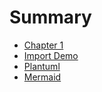 # Summary

- [Chapter 1](./chapter_1.md)
- [Import Demo](./importDemo_2.md)
- [Plantuml](./plantuml_3.md)
- [Mermaid](./mermaid_4.md)
